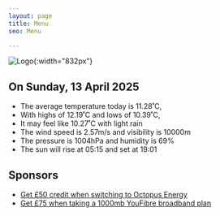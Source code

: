```yaml
---
layout: page
title: Menu
seo: Menu

---
```


![Logo](/images/logo.jpg){:width="832px"}

<!-- weather_marker starts -->
## On Sunday, 13 April 2025

- The average temperature today is 11.28˚C,
- With highs of 12.19˚C and lows of 10.39˚C,
- It may feel like 10.27˚C with light rain
- The wind speed is 2.57m/s and visibility is 10000m
- The pressure is 1004hPa and humidity is 69%
- The sun will rise at 05:15 and set at 19:01

<!-- weather_marker ends -->

## Sponsors

- [Get £50 credit when switching to Octopus Energy](https://bit.ly/3oD1nnS)
- [Get £75 when taking a 1000mb YouFibre broadband plan](https://aklam.io/91zWhU?)



